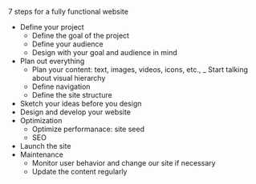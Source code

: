 7 steps for a fully functional website

*   Define your project
    -   Define the goal of the project
    -   Define your audience
    -   Design with your goal and audience in mind
*   Plan out everything
    -   Plan your content: text, images, videos, icons, etc.,
    _   Start talking about visual hierarchy
    -   Define navigation
    -   Define the site structure
*   Sketch your ideas before you design
*   Design and develop your website
*   Optimization
    -   Optimize performanace: site seed
    -   SEO
*   Launch the site
*   Maintenance
    -   Monitor user behavior and change our site if necessary
    -   Update the content regularly